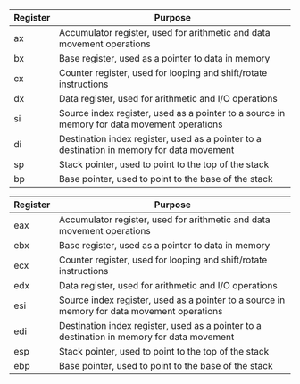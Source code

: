 | Register 	| Purpose                                                                                     	|
|----------	|---------------------------------------------------------------------------------------------	|
| ax       	| Accumulator register, used for arithmetic and data movement operations                      	|
| bx       	| Base register, used as a pointer to data in memory                                          	|
| cx       	| Counter register, used for looping and shift/rotate instructions                            	|
| dx       	| Data register, used for arithmetic and I/O operations                                       	|
| si       	| Source index register, used as a pointer to a source in memory for data movement operations 	|
| di       	| Destination index register, used as a pointer to a destination in memory for data movement  	|
| sp       	| Stack pointer, used to point to the top of the stack                                        	|
| bp       	| Base pointer, used to point to the base of the stack                                        	|




| Register 	| Purpose                                                                                     	|
|----------	|---------------------------------------------------------------------------------------------	|
| eax      	| Accumulator register, used for arithmetic and data movement operations                      	|
| ebx      	| Base register, used as a pointer to data in memory                                          	|
| ecx      	| Counter register, used for looping and shift/rotate instructions                            	|
| edx      	| Data register, used for arithmetic and I/O operations                                       	|
| esi      	| Source index register, used as a pointer to a source in memory for data movement operations 	|
| edi      	| Destination index register, used as a pointer to a destination in memory for data movement  	|
| esp      	| Stack pointer, used to point to the top of the stack                                        	|
| ebp      	| Base pointer, used to point to the base of the stack                                        	|